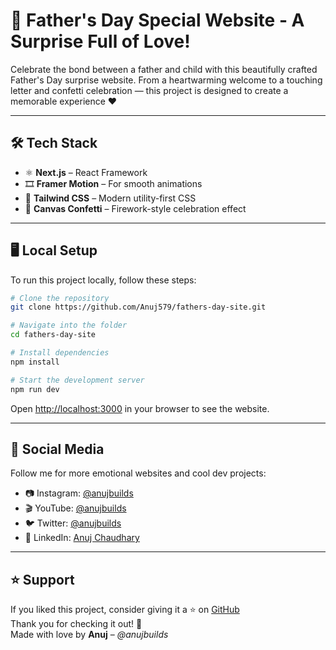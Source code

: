 # 🎉 Father's Day Special Website - A Surprise Full of Love!

Celebrate the bond between a father and child with this beautifully crafted Father's Day surprise website. From a heartwarming welcome to a touching letter and confetti celebration — this project is designed to create a memorable experience ❤️

---

## 🛠 Tech Stack

- ⚛️ **Next.js** – React Framework  
- 🎞️ **Framer Motion** – For smooth animations  
- 🎨 **Tailwind CSS** – Modern utility-first CSS  
- 🎇 **Canvas Confetti** – Firework-style celebration effect

---

## 🖥 Local Setup

To run this project locally, follow these steps:

```bash
# Clone the repository
git clone https://github.com/Anuj579/fathers-day-site.git

# Navigate into the folder
cd fathers-day-site

# Install dependencies
npm install

# Start the development server
npm run dev
```

Open [http://localhost:3000](http://localhost:3000) in your browser to see the website.

---

## 🔗 Social Media

Follow me for more emotional websites and cool dev projects:

- 📷 Instagram: [@anujbuilds](https://instagram.com/anujbuilds)  
- 🎬 YouTube: [@anujbuilds](https://youtube.com/@anujbuilds)  
- 🐦 Twitter: [@anujbuilds](https://twitter.com/anujbuilds)  
- 💼 LinkedIn: [Anuj Chaudhary](https://linkedin.com/in/anujchaudhary549)

---

## ⭐ Support

If you liked this project, consider giving it a ⭐ on [GitHub](https://github.com/Anuj579)  
Thank you for checking it out! 💖  
Made with love by **Anuj** – _@anujbuilds_